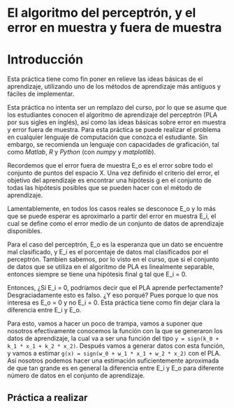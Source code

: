 # El algoritmo del perceptrón, y el error en muestra y fuera de muestra

# Introducción 

Esta práctica tiene como fin poner en relieve las ideas básicas de el aprendizaje, utilizando uno de los métodos de aprendizaje más antiguos y fáciles de implementar.

Esta práctica no intenta ser un remplazo del curso, por lo que se asume que los estudiantes conocen el algoritmo de aprendizaje del perceptrón (PLA por sus sigles en inglés), así como las ideas básicas sobre error en muestra y error fuera de muestra. Para esta práctica se puede realizar el problema en cualquier lenguaje de computación que conozca el estudiante. Sin embargo, se recomienda un lenguaje con capacidades de graficación, tal como *Matlab*, *R* y *Python* (con *numpy* y *matplotlib*).

Recordemos que el error fuera de muestra E_o es el error sobre todo el conjunto de puntos del espacio X. Una vez definido el criterio del error, el objetivo del aprendizaje es encontrar una hipótesis g en el conjunto de todas las hipótesis posibles que se pueden hacer con el método de aprendizaje. 

Lamentablemente, en todos los casos reales se desconoce E_o y lo más que se puede esperar es aproximarlo a partir del error en muestra E_i, el cual se define como el error medio de un conjunto de datos de aprendizaje disponibles. 

Para el caso del perceptrón, E_o es la esperanza que un dato se encuentre mal clasificado, y E_i es el porcentaje de datos mal clasificados por el perceptrón. Tambien sabemos, por lo visto en el curso, que si el conjunto de datos 
que se utiliza en el algoritmo de PLA es linealmente separable, entonces siempre se tiene una hipótesis final g tal que E_i = 0. 

Entonces, ¿Si E_i = 0, podríamos decir que el PLA aprende perfectamente? Desgraciadamente esto es falso. ¿Y eso porqué? Pues porque lo que nos interesa es E_o = 0 y no E_i = 0. Esta práctica tiene como fin dejar clara la diferencia entre E_i y E_o.

Para esto, vamos a hacer un poco de trampa, vamos a suponer que nosotros efectivamente conocemos la función  con la que se generaron los datos de aprendizaje, la cual va a ser una función del tipo `y = sign(k_0 + k_1 * x_1 + k_2 * x_2)`. Después vamos a generar datos con esta función, y vamos a estimar `g(x) = sign(w_0 + w_1 * x_1 + w_2 * x_2)` con el PLA. Así nosotros podemos hacer una estimación suficientemente aproximada de que tan grande es en general la diferencia entre E_i y E_o para diferente número de datos en el conjunto de aprendizaje.

## Práctica a realizar




